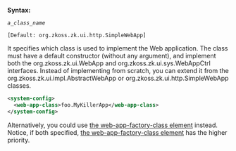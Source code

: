 **Syntax:**

<web-app-class>*`a_class_name`*</web-app-class>

`[Default: `<javadoc>`org.zkoss.zk.ui.http.SimpleWebApp`</javadoc>`]`

It specifies which class is used to implement the Web application. The
class must have a default constructor (without any argument), and
implement both the
<javadoc type="interface">org.zkoss.zk.ui.WebApp</javadoc> and
<javadoc type="interface">org.zkoss.zk.ui.sys.WebAppCtrl</javadoc>
interfaces. Instead of implementing from scratch, you can extend it from
the <javadoc>org.zkoss.zk.ui.impl.AbstractWebApp</javadoc> or
<javadoc>org.zkoss.zk.ui.http.SimpleWebApp</javadoc> classes.

``` xml
<system-config>
  <web-app-class>foo.MyKillerApp</web-app-class>
</system-config>
```

Alternatively, you could use [the web-app-factory-class
element](ZK_Configuration_Reference/zk.xml/The_system-config_Element/The_web-app-factory-class_Element)
instead. Notice, if both specified, [the web-app-factory-class
element](ZK_Configuration_Reference/zk.xml/The_system-config_Element/The_web-app-factory-class_Element)
has the higher priority.


